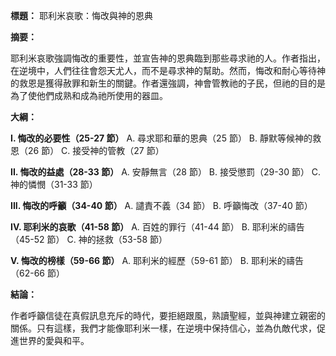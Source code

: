 **標題：** 耶利米哀歌：悔改與神的恩典

**摘要：**

耶利米哀歌強調悔改的重要性，並宣告神的恩典臨到那些尋求祂的人。作者指出，在逆境中，人們往往會怨天尤人，而不是尋求神的幫助。然而，悔改和耐心等待神的救恩是獲得赦罪和新生的關鍵。作者還強調，神會管教祂的子民，但祂的目的是為了使他們成熟和成為祂所使用的器皿。

**大綱：**

**I. 悔改的必要性（25-27 節）**
    A. 尋求耶和華的恩典（25 節）
    B. 靜默等候神的救恩（26 節）
    C. 接受神的管教（27 節）

**II. 悔改的益處（28-33 節）**
    A. 安靜無言（28 節）
    B. 接受懲罰（29-30 節）
    C. 神的憐憫（31-33 節）

**III. 悔改的呼籲（34-40 節）**
    A. 譴責不義（34 節）
    B. 呼籲悔改（37-40 節）

**IV. 耶利米的哀歌（41-58 節）**
    A. 百姓的罪行（41-44 節）
    B. 耶利米的禱告（45-52 節）
    C. 神的拯救（53-58 節）

**V. 悔改的榜樣（59-66 節）**
    A. 耶利米的經歷（59-61 節）
    B. 耶利米的禱告（62-66 節）

**結論：**

作者呼籲信徒在真假訊息充斥的時代，要拒絕跟風，熟讀聖經，並與神建立親密的關係。只有這樣，我們才能像耶利米一樣，在逆境中保持信心，並為仇敵代求，促進世界的愛與和平。